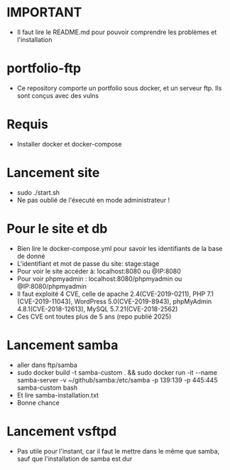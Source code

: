 # IMPORTANT
- Il faut lire le README.md pour pouvoir comprendre les problèmes et l'installation
# portfolio-ftp
- Ce repository comporte un portfolio sous docker, et un serveur ftp. Ils sont conçus avec des vulns
# Requis
- Installer docker et docker-compose
# Lancement site 
- sudo ./start.sh
- Ne pas oublié de l'éxecuté en mode administrateur !
# Pour le site et db
- Bien lire le docker-compose.yml pour savoir les identifiants de la base de donné
- L'identifiant et mot de passe du site: stage:stage
- Pour voir le site accéder à: localhost:8080 ou @IP:8080
- Pour voir phpmyadmin : localhost:8080/phpmyadmin ou @IP:8080/phpmyadmin
- Il faut exploité 4 CVE, celle de apache 2.4(CVE-2019-0211), PHP 7.1 (CVE-2019-11043), WordPress 5.0(CVE-2019-8943), phpMyAdmin 4.8.1(CVE-2018-12613), MySQL 5.7.21(CVE-2018-2562)
- Ces CVE ont toutes plus de 5 ans (repo publié 2025)
# Lancement samba
- aller dans ftp/samba
- sudo docker build -t samba-custom . && sudo docker run -it --name samba-server -v ~/github/samba:/etc/samba -p 139:139 -p 445:445 samba-custom bash
- Et lire samba-installation.txt
- Bonne chance
# Lancement vsftpd
- Pas utile pour l'instant, car il faut le mettre dans le même que samba, sauf que l'installation de samba est dur 

